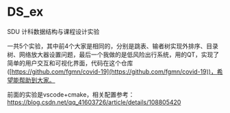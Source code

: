 # DS_ex
SDU 计科数据结构与课程设计实验

一共5个实验，其中前4个大家是相同的，分别是跳表、输者树实现外排序、目录树、网络放大器设置问题，最后一个我做的是低风险出行系统，用的QT，实现了简单的用户交互和可视化界面，代码在这个仓库([https://github.com/fgmn/covid-19](https://github.com/fgmn/covid-19))，希望能帮助到大家。

前面的实验是vscode+cmake，相关配置参考：https://blog.csdn.net/qq_41603726/article/details/108805420
